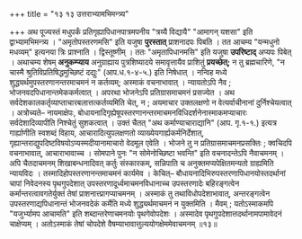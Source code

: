 +++
title = "१३ १३ उत्तराभ्यामभिमन्त्र्य"

+++
अथ पूज्यस्तं मधुपर्कं प्रतिगृह्यापिधानपात्रमपनीय "त्रय्यै विद्यायै" "आमागन् यशसा" इति द्वाभ्यामभिमन्त्र्य ।
"अमृतोपस्तरणमसि" इति यजुषा **पुरस्तात्** प्राशनादपः पिबति ।
तत आचम्य "यन्मधुनो मधव्यम्" इत्यनया त्रिः प्राश्नाति ।
द्विस्तूष्णीम् ।
ततः "अमृतापिधानमसि" इति यजुषा **उपरिष्टाद्** अप्यपः पिबेत् ।
अथाचम्य शेषम् **अनुकम्प्याय** अनुग्राह्याय पुत्रशिष्यादये समावृत्तायैव प्राशितुं **प्रयच्छेत्;** न तु ब्रह्मचारिणे, "न चास्मै श्रुतिविप्रतिषिद्धमुच्छिष्टं दद्युः" (आप.ध.१-४-५.) इति निषेधात् ।
नन्विह मध्ये शुद्ध्यर्थमुपस्तरणानन्तरमाचमनं न कर्तव्यम्; अस्माकं वचनाभावात् ।
न्यायतोऽपि नैव ; भोजनवदपिधानान्तमेककर्मत्वात् ।
अपरथा भोजनेऽपि प्रतिग्रासमाचमनं प्रसज्येत ।
अथ सर्वदेशकालकर्तृव्याप्ताचारबलात्तत्कर्तव्यमिति चेत्, न ; अयमाचार उक्तलक्षणो न वेत्यर्वाचीनानां दुर्निश्चेयत्वात् ।
अत्रोच्यते– नायमाक्षेपः, बोधायनादिगृह्येषूपस्तरणानन्तरमाचमनविधिदर्शनेनास्माकमप्याचारः सर्वदेशादिव्यापीति निश्चेतुं सुशकत्वात् ।
उक्तं चैतत् "अथ कर्माण्याचाराद्यानि" (आप. गृ.१-१.) इत्यत्र गार्ह्याणीति स्वशब्दं विहाय, आचारादित्युपलक्षणतो व्याख्येयगार्ह्यकर्मनिर्देशात्, गृह्यान्तराद्युपदिष्टविषयोऽप्यस्मदीयानामाचारो वेदमूल एवेति ।
भोजने तु न प्रतिग्रासमाचमनप्रसक्तिः ; क्वचिदपि वचनाभावात्, आचाराभावाच्च ।
सोमपाने पुनः "न सोमेनोच्छिष्टा भवन्ति" इति वचनादन्तेऽपि नैवाचमनम् ।
अपि चैतदाचमनम्
शिखाबन्धनादिवत् कर्तुः संस्कारकम्, सन्निपाति च अनुक्तमप्यपेक्षितमन्यतो ग्राह्यमिति न्यायविदः ।
तस्मादिहोपस्तरणानन्तमाचमनं कार्यमेव ।
केचित्– बौधायनादिभिरुपस्तरणापिधानयोस्तदर्थानां चापां निवेदनस्य पृथगुपदेशात् उपस्तरणादूर्ध्वमाचमनविधानाच्च उपस्तरणादेः
बहिरङ्गत्वेन कर्मान्तरत्वावगतेर्युक्तं तेषां प्राशनात्त्प्रागप्याचमनम् ।
अस्माकं तु तथाविधोपदेशाभावात्, अन्तरङ्गत्वेन उपस्तरणाद्यपिधानान्तं भोजनवदेकं कर्मेति मध्ये शुद्ध्यर्थमाचमनं न युक्तमिति ।
मैवम् ; यतोऽस्माकमपि "यजुर्भ्यामप आचामति" इति शब्दान्तरेणाचमनयोः पृथगेवोपदेशः ।
अस्मादेव पृथगुपदेशात्तदर्थानामपामावेदनं चाक्षेप्यम् ।
अतोऽस्माकं तेषां चोपदेशे वैषम्याभावात्तुल्ययोगक्षेममेवाचमनम् ॥१३॥